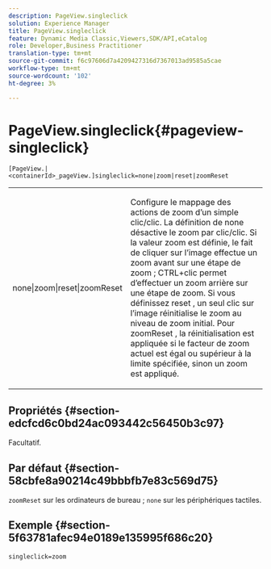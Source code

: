 ```yaml
---
description: PageView.singleclick
solution: Experience Manager
title: PageView.singleclick
feature: Dynamic Media Classic,Viewers,SDK/API,eCatalog
role: Developer,Business Practitioner
translation-type: tm+mt
source-git-commit: f6c97606d7a4209427316d7367013ad9585a5cae
workflow-type: tm+mt
source-wordcount: '102'
ht-degree: 3%

---
```



# PageView.singleclick{#pageview-singleclick}

`[PageView.|<containerId>_pageView.]singleclick=none|zoom|reset|zoomReset`

<table id="table_5654736F216D4ABC9FC783F83E0BBA03"> 
 <tbody> 
  <tr> 
   <td colname="col1"> <p> <span class="codeph"> none|zoom|reset|zoomReset  </span> </p> </td> 
   <td colname="col2"> <p> Configure le mappage des actions de zoom d’un simple clic/clic. La définition de <span class="codeph"> none </span> désactive le zoom par clic/clic. Si la valeur <span class="codeph"> zoom </span> est définie, le fait de cliquer sur l’image effectue un zoom avant sur une étape de zoom ; CTRL+clic permet d’effectuer un zoom arrière sur une étape de zoom. Si vous définissez <span class="codeph"> reset </span>, un seul clic sur l’image réinitialise le zoom au niveau de zoom initial. Pour <span class="codeph"> zoomReset </span>, la réinitialisation est appliquée si le facteur de zoom actuel est égal ou supérieur à la limite spécifiée, sinon un zoom est appliqué. </p> </td> 
  </tr> 
 </tbody> 
</table>

## Propriétés {#section-edcfcd6c0bd24ac093442c56450b3c97}

Facultatif.

## Par défaut {#section-58cbfe8a90214c49bbbfb7e83c569d75}

`zoomReset` sur les ordinateurs de bureau ;  `none` sur les périphériques tactiles.

## Exemple {#section-5f63781afec94e0189e135995f686c20}

`singleclick=zoom`
